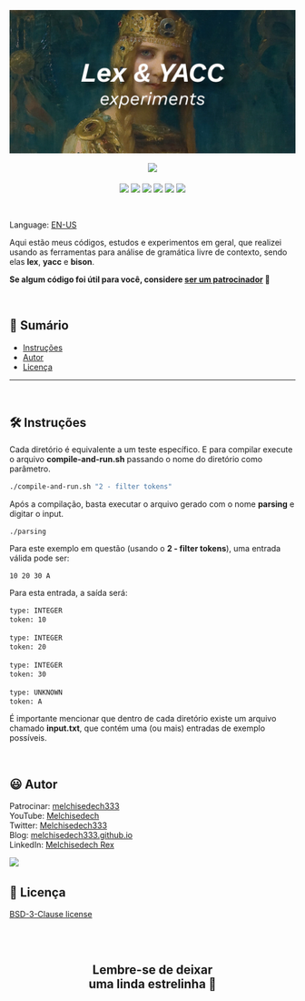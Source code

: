 
<p align='center'>
    <img src="extras/images/banner.jpg" >
</p>

<p align="center">
    <a href="https://github.com/sponsors/melchisedech333"><img src="https://img.shields.io/badge/patrocinar-30363D?style=for-the-badge&logo=GitHub-Sponsors&logoColor=#white" ></a>
    <br><br>
    <img src="https://badgen.net/badge/nível de amor/7 de 10/purple" >
    <img src="https://img.shields.io/github/languages/count/melchisedech333/lex-yacc-experiments?color=%23f34b7d&label=linguagens" >
    <img src="https://img.shields.io/github/languages/top/melchisedech333/lex-yacc-experiments?color=%23f34b7d" >
    <img src="https://img.shields.io/github/directory-file-count/melchisedech333/lex-yacc-experiments?label=arquivos" >
    <img src="https://img.shields.io/github/repo-size/melchisedech333/lex-yacc-experiments?label=tamanho repo" >
    <img src="https://img.shields.io/github/license/melchisedech333/lex-yacc-experiments?label=licen%C3%A7a" >
</p>

<br>

Language: <a href="readme.md">EN-US</a>

Aqui estão meus códigos, estudos e experimentos em geral, que realizei usando as ferramentas para análise de gramática livre de contexto, sendo elas <b>lex</b>, <b>yacc</b> e <b>bison</b>.

**Se algum código foi útil para você, considere [ser um patrocinador](https://github.com/sponsors/melchisedech333) :blue_heart:** 

<br>

:bookmark_tabs: Sumário
-----
* [Instruções](#hammer_and_wrench-instruções)
* [Autor](#smiley-autor)
* [Licença](#scroll-licença)
-----

<br>

:hammer_and_wrench: Instruções
---

Cada diretório é equivalente a um teste específico. E para compilar execute o arquivo <b>compile-and-run.sh</b> passando o nome do diretório como parâmetro.

```bash
./compile-and-run.sh "2 - filter tokens"
```

Após a compilação, basta executar o arquivo gerado com o nome <b>parsing</b> e digitar o input.

```bash
./parsing
```

Para este exemplo em questão (usando o <b>2 - filter tokens</b>), uma entrada válida pode ser:

```
10 20 30 A
```

Para esta entrada, a saída será:

```
type: INTEGER
token: 10

type: INTEGER
token: 20

type: INTEGER
token: 30

type: UNKNOWN
token: A
```

É importante mencionar que dentro de cada diretório existe um arquivo chamado <b>input.txt</b>, que contém uma (ou mais) entradas de exemplo possíveis.

<br>

:smiley: Autor
---

Patrocinar: [melchisedech333](https://github.com/sponsors/melchisedech333)<br>
YouTube: [Melchisedech](https://www.youtube.com/channel/UC4Sh4wxncr5arnydpUfWPKw)<br>
Twitter: [Melchisedech333](https://twitter.com/Melchisedech333)<br>
Blog: [melchisedech333.github.io](https://melchisedech333.github.io/)<br>
LinkedIn: [Melchisedech Rex](https://www.linkedin.com/in/melchisedech-rex-724152235/)

<img src="https://github.com/melchisedech333.png?size=200" height="100" />

<br>

:scroll: Licença
---

[ BSD-3-Clause license](./license)

<br><br>

<div align="center">

## Lembre-se de deixar <br> uma linda estrelinha :star_struck:

</div>


